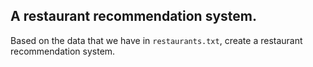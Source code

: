 ## A restaurant recommendation system.

Based on the data that we have in `restaurants.txt`, create a restaurant recommendation system.
